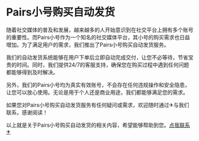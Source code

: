 # Pairs小号购买自动发货

随着社交媒体的普及和发展，越来越多的人开始意识到在社交平台上拥有多个账号的重要性。而Pairs小号作为一个知名的社交媒体平台，其小号的购买需求也日益增加。为了满足用户的需求，我们推出了Pairs小号购买自动发货服务。

我们的自动发货系统能够在用户下单后立即自动完成交付，让您不必等待，节省宝贵的时间。同时，我们提供24/7的客服支持，确保您在购买过程中遇到任何问题都能够得到及时解决。

另外，我们的Pairs小号均为真实有效账号，不会存在任何违规操作和安全隐患，让您可以放心使用。无论是用于个人还是商业用途，我们都能够满足您的需求。

如果您对Pairs小号购买自动发货服务有任何疑问或需求，欢迎随时通过✈与我们联系，感谢阅读！

以上就是关于Pairs小号购买自动发货的相关内容，希望能够帮助到您。[点我联系✈](https://home.G208.com)